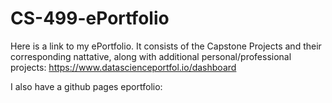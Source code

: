 # CS-499-ePortfolio

Here is a link to my ePortfolio. It consists of the Capstone Projects and their corresponding nattative, along with additional personal/professional projects: https://www.datascienceportfol.io/dashboard

I also have a github pages eportfolio:

